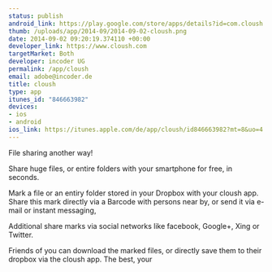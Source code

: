 ```yaml
--- 
status: publish
android_link: https://play.google.com/store/apps/details?id=com.cloush.toushapp
thumb: /uploads/app/2014-09/2014-09-02-cloush.png
date: 2014-09-02 09:20:19.374110 +00:00
developer_link: https://www.cloush.com
targetMarket: Both
developer: incoder UG
permalink: /app/cloush
email: adobe@incoder.de
title: cloush
type: app
itunes_id: "846663982"
devices: 
- ios
- android
ios_link: https://itunes.apple.com/de/app/cloush/id846663982?mt=8&uo=4
---
```


File sharing another way!
    
Share huge files, or entire folders with your smartphone for free, in seconds.
		
Mark a file or an entiry folder stored in your Dropbox with your cloush app. Share this mark directly via a Barcode with persons
near by, or send it via e-mail or instant messaging,

Additional share marks via social networks like facebook, Google+, Xing or Twitter.

Friends of you can download the marked files, or directly save them to their dropbox via the cloush app.
The best, your
